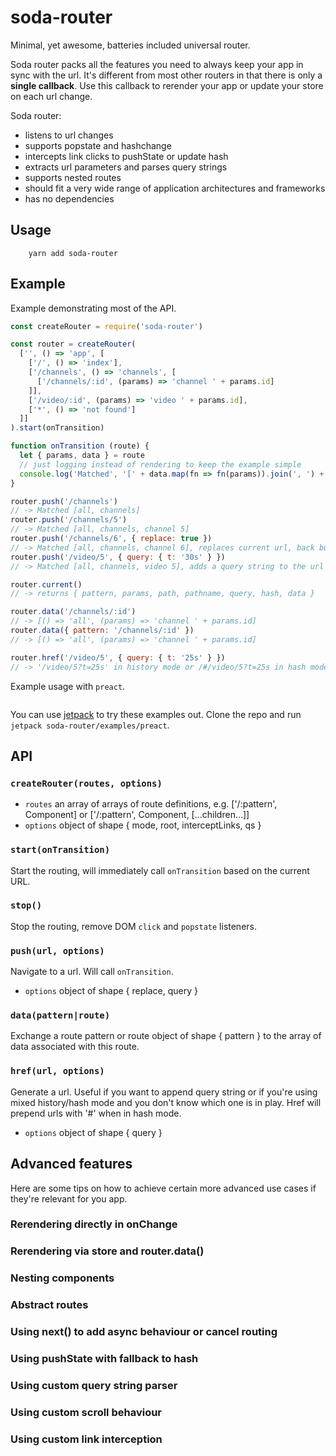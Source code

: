 # soda-router

Minimal, yet awesome, batteries included universal router.

Soda router packs all the features you need to always keep your app in sync with the url. It's different from most other routers in that there is only a **single callback**. Use this callback to rerender your app or update your store on each url change.

Soda router:

- listens to url changes
- supports popstate and hashchange
- intercepts link clicks to pushState or update hash
- extracts url parameters and parses query strings
- supports nested routes
- should fit a very wide range of application architectures and frameworks
- has no dependencies

## Usage

        yarn add soda-router

## Example

Example demonstrating most of the API.

```js
const createRouter = require('soda-router')

const router = createRouter(
  ['', () => 'app', [
    ['/', () => 'index'],
    ['/channels', () => 'channels', [
      ['/channels/:id', (params) => 'channel ' + params.id]
    ]],
    ['/video/:id', (params) => 'video ' + params.id],
    ['*', () => 'not found']
  ]]
).start(onTransition)

function onTransition (route) {
  let { params, data } = route
  // just logging instead of rendering to keep the example simple
  console.log('Matched', '[' + data.map(fn => fn(params)).join(', ') + ']')
}

router.push('/channels')
// -> Matched [all, channels]
router.push('/channels/5')
// -> Matched [all, channels, channel 5]
router.push('/channels/6', { replace: true })
// -> Matched [all, channels, channel 6], replaces current url, back button goes to /channels
router.push('/video/5', { query: { t: '30s' } })
// -> Matched [all, channels, video 5], adds a query string to the url /video/5?t=30s

router.current()
// -> returns { pattern, params, path, pathname, query, hash, data }

router.data('/channels/:id')
// -> [() => 'all', (params) => 'channel ' + params.id]
router.data({ pattern: '/channels/:id' })
// -> [() => 'all', (params) => 'channel ' + params.id]

router.href('/video/5', { query: { t: '25s' } })
// -> '/video/5?t=25s' in history mode or /#/video/5?t=25s in hash mode
```

Example usage with `preact`.

```js

```

You can use [jetpack](https://github.com/KidkArolis/jetpack) to try these examples out. Clone the repo and run `jetpack soda-router/examples/preact`.

## API

### `createRouter(routes, options)`

* `routes` an array of arrays of route definitions, e.g. ['/:pattern', Component] or ['/:pattern', Component, [...children...]]
* `options` object of shape { mode, root, interceptLinks, qs }

### `start(onTransition)`

Start the routing, will immediately call `onTransition` based on the current URL.

### `stop()`

Stop the routing, remove DOM `click` and `popstate` listeners.

### `push(url, options)`

Navigate to a url. Will call `onTransition`.

* `options` object of shape { replace, query }

### `data(pattern|route)`

Exchange a route pattern or route object of shape { pattern } to the array of data associated with this route.

### `href(url, options)`

Generate a url. Useful if you want to append query string or if you're using mixed history/hash mode and you don't know which one is in play. Href will prepend urls with '#' when in hash mode.

* `options` object of shape { query }

## Advanced features

Here are some tips on how to achieve certain more advanced use cases if they're relevant for you app.

### Rerendering directly in onChange

### Rerendering via store and router.data()

### Nesting components

### Abstract routes

### Using next() to add async behaviour or cancel routing

### Using pushState with fallback to hash

### Using custom query string parser

### Using custom scroll behaviour

### Using custom link interception
